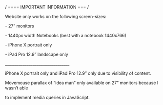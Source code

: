 ﻿/ ==== IMPORTANT INFORMATION === /

Website only works on the following screen-sizes:

\- 27” monitors

\- 1440px width Notebooks (best with a notebook 1440x766)

\- iPhone X portrait only 

\- iPad Pro 12.9” landscape only

\_\_\_\_\_\_\_\_\_\_\_\_\_\_\_\_\_\_\_\_\_\_\_\_\_\_\_\_\_\_\_\_\_

iPhone X portrait only and iPad Pro 12.9” only due to visibility of content.

Movemouse parallax of “idea man” only available on 27” monitors because I wasn’t able 

to implement media queries in JavaScript.
